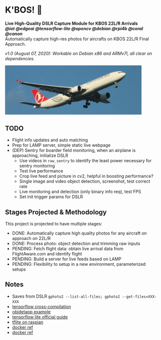 # K'BOS! 🛬

**Live High-Quality DSLR Capture Module for KBOS 22L/R Arrivals**  
***@iot @edgeai @tensorflow-lite @opencv @debian @rpi4b @coral @canon***  
Automatically capture high-res photos for aircrafts on KBOS 22L/R Final Approach.  

*v1.0 (August 07, 2020): Workable on Debian x86 and ARMv7l, all clear on dependencies.*  



<img src="./raw/misc/cover.gif" alt="drawing" style="width:450px;"/>




## TODO

- Flight info updates and auto matching
- Prep for LAMP server, simple static live webpage
- (DEP) Sentry for boarder field monitoring, when an airplane is approaching, initialize DSLR
    - Use videos in `raw_sentry` to identify the least power necessary for sentry monitoring
    - Test live performance
    - Crop live feed and picture in cv2, helpful in boosting performance?
    - Single image and video object detection, screenshot, test correct rate
    - Live monitoring and detection (only binary info req), test FPS
    - Set init trigger params for DSLR



## Stages Projected & Methodology

This project is projected to have multiple stages:
- DONE: Automatically capture high quality photos for any aircraft on approach on 22L/R 
- DONE: Process photo: object detection and trimming raw inputs
- PENDING: Fetch flight data: obtain live arrival data from FlightAware.com and identify flight
- PENDING: Build a server for live feeds based on LAMP
- PENDING: Flexibility to setup in a new environment, parameterized setups



## Notes

- Saves from DSLR `gphoto2 --list-all-files; gphoto2 --get-files=XXX-XXX`
- [tensorflow cross-compilation](https://www.tensorflow.org/lite/guide/build_rpi)
- [objdetapp example](https://github.com/datitran/object_detector_app)
- [tensorflow lite official guide](https://www.tensorflow.org/lite/guide/python)
- [tflite on raspian](https://learn.adafruit.com/running-tensorflow-lite-on-the-raspberry-pi-4/tensorflow-lite-2-0-setup)
- [docker ref](https://zhuanlan.zhihu.com/p/22382728)
- [docker ref](https://draveness.me/docker/)

